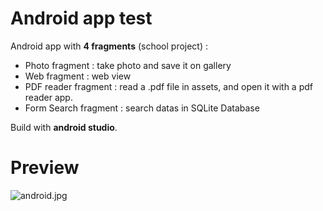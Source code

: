 # Android app test #

Android app with **4 fragments** (school project) :

 
* Photo fragment : take photo and save it on gallery
* Web fragment : web view
* PDF reader fragment : read a .pdf file in assets, and open it with a pdf reader app.
* Form Search fragment : search datas in SQLite Database

Build with **android studio**.


# Preview #

![android.jpg](https://bitbucket.org/repo/zdnRog/images/3232276327-android.jpg)